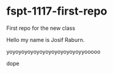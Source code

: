 # fspt-1117-first-repo
First repo for the new class


Hello my name is Josif Raburn.


yoyoyoyoyoyoyoyoyoyoyoyoyyooooo

dope 